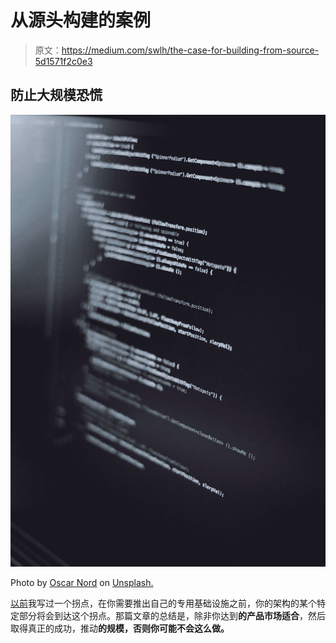 # 从源头构建的案例

> 原文：<https://medium.com/swlh/the-case-for-building-from-source-5d1571f2c0e3>

## 防止大规模恐慌

![](img/b0febacd61c8a48638214ab5721cd88b.png)

Photo by [Oscar Nord](https://unsplash.com/photos/MuJHwDHbXUk?utm_source=unsplash&utm_medium=referral&utm_content=creditCopyText) on [Unsplash.](https://unsplash.com/search/photos/source-code?utm_source=unsplash&utm_medium=referral&utm_content=creditCopyText)

[以前](/swlh/not-invented-here-revisited-e4066e5e1c6d)我写过一个拐点，在你需要推出自己的专用基础设施之前，你的架构的某个特定部分将会到达这个拐点。那篇文章的总结是，除非你达到**的产品市场适合**，然后取得真正的成功，推动**的规模，否则你可能不会这么做。**